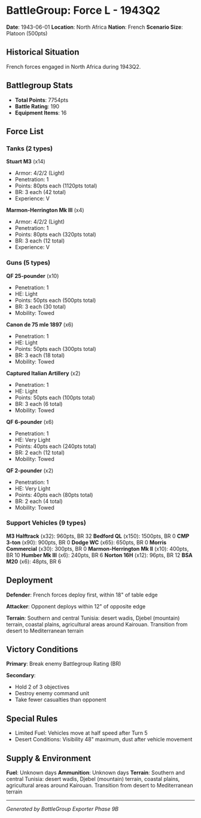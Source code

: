 # BattleGroup: Force L - 1943Q2

**Date**: 1943-06-01
**Location**: North Africa
**Nation**: French
**Scenario Size**: Platoon (500pts)

## Historical Situation

French forces engaged in North Africa during 1943Q2.

## Battlegroup Stats

- **Total Points**: 7754pts
- **Battle Rating**: 190
- **Equipment Items**: 16

## Force List

### Tanks (2 types)

**Stuart M3** (x14)
- Armor: 4/2/2 (Light)
- Penetration: 1
- Points: 80pts each (1120pts total)
- BR: 3 each (42 total)
- Experience: V

**Marmon-Herrington Mk III** (x4)
- Armor: 4/2/2 (Light)
- Penetration: 1
- Points: 80pts each (320pts total)
- BR: 3 each (12 total)
- Experience: V

### Guns (5 types)

**QF 25-pounder** (x10)
- Penetration: 1
- HE: Light
- Points: 50pts each (500pts total)
- BR: 3 each (30 total)
- Mobility: Towed

**Canon de 75 mle 1897** (x6)
- Penetration: 1
- HE: Light
- Points: 50pts each (300pts total)
- BR: 3 each (18 total)
- Mobility: Towed

**Captured Italian Artillery** (x2)
- Penetration: 1
- HE: Light
- Points: 50pts each (100pts total)
- BR: 3 each (6 total)
- Mobility: Towed

**QF 6-pounder** (x6)
- Penetration: 1
- HE: Very Light
- Points: 40pts each (240pts total)
- BR: 2 each (12 total)
- Mobility: Towed

**QF 2-pounder** (x2)
- Penetration: 1
- HE: Very Light
- Points: 40pts each (80pts total)
- BR: 2 each (4 total)
- Mobility: Towed

### Support Vehicles (9 types)

**M3 Halftrack** (x32): 960pts, BR 32
**Bedford QL** (x150): 1500pts, BR 0
**CMP 3-ton** (x90): 900pts, BR 0
**Dodge WC** (x65): 650pts, BR 0
**Morris Commercial** (x30): 300pts, BR 0
**Marmon-Herrington Mk II** (x10): 400pts, BR 10
**Humber Mk III** (x6): 240pts, BR 6
**Norton 16H** (x12): 96pts, BR 12
**BSA M20** (x6): 48pts, BR 6

## Deployment

**Defender**: French forces deploy first, within 18" of table edge

**Attacker**: Opponent deploys within 12" of opposite edge

**Terrain**: Southern and central Tunisia: desert wadis, Djebel (mountain) terrain, coastal plains, agricultural areas around Kairouan. Transition from desert to Mediterranean terrain

## Victory Conditions

**Primary**: Break enemy Battlegroup Rating (BR)

**Secondary**:
- Hold 2 of 3 objectives
- Destroy enemy command unit
- Take fewer casualties than opponent

## Special Rules

- Limited Fuel: Vehicles move at half speed after Turn 5
- Desert Conditions: Visibility 48" maximum, dust after vehicle movement

## Supply & Environment

**Fuel**: Unknown days
**Ammunition**: Unknown days
**Terrain**: Southern and central Tunisia: desert wadis, Djebel (mountain) terrain, coastal plains, agricultural areas around Kairouan. Transition from desert to Mediterranean terrain

---

*Generated by BattleGroup Exporter Phase 9B*
